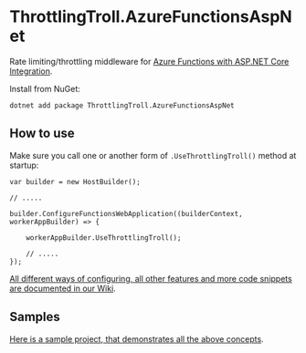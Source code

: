 # ThrottlingTroll.AzureFunctionsAspNet

Rate limiting/throttling middleware for [Azure Functions with ASP.NET Core Integration](https://learn.microsoft.com/en-us/azure/azure-functions/dotnet-isolated-process-guide#aspnet-core-integration).

Install from NuGet:
```
dotnet add package ThrottlingTroll.AzureFunctionsAspNet
```

## How to use

Make sure you call one or another form of `.UseThrottlingTroll()` method at startup:
```
var builder = new HostBuilder();

// .....

builder.ConfigureFunctionsWebApplication((builderContext, workerAppBuilder) => {

    workerAppBuilder.UseThrottlingTroll();

    // .....
});
```

[All different ways of configuring, all other features and more code snippets are documented in our Wiki](https://github.com/ThrottlingTroll/ThrottlingTroll/wiki).


## Samples

[Here is a sample project, that demonstrates all the above concepts](https://github.com/ThrottlingTroll/ThrottlingTroll-AzureFunctions-Samples/tree/main/ThrottlingTrollSampleAspNetFunction).

